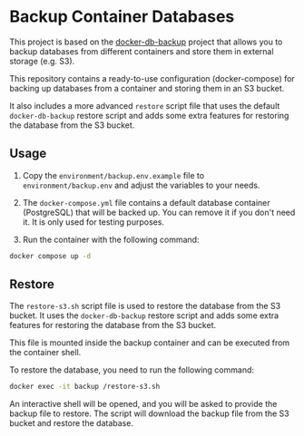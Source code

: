 # Backup Container Databases

This project is based on the [docker-db-backup](https://github.com/tiredofit/docker-db-backup) project that allows you to backup databases from different containers and store them in external storage (e.g. S3).

This repository contains a ready-to-use configuration (docker-compose) for backing up databases from a container and storing them in an S3 bucket.

It also includes a more advanced `restore` script file that uses the default `docker-db-backup` restore script and adds some extra features for restoring the database from the S3 bucket.

## Usage

1. Copy the `environment/backup.env.example` file to `environment/backup.env` and adjust the variables to your needs.

2. The `docker-compose.yml` file contains a default database container (PostgreSQL) that will be backed up. You can remove it if you don't need it. It is only used for testing purposes.

3. Run the container with the following command:

```bash
docker compose up -d
```

## Restore

The `restore-s3.sh` script file is used to restore the database from the S3 bucket. It uses the `docker-db-backup` restore script and adds some extra features for restoring the database from the S3 bucket.

This file is mounted inside the backup container and can be executed from the container shell.

To restore the database, you need to run the following command:

```bash
docker exec -it backup /restore-s3.sh
```

An interactive shell will be opened, and you will be asked to provide the backup file to restore. The script will download the backup file from the S3 bucket and restore the database.